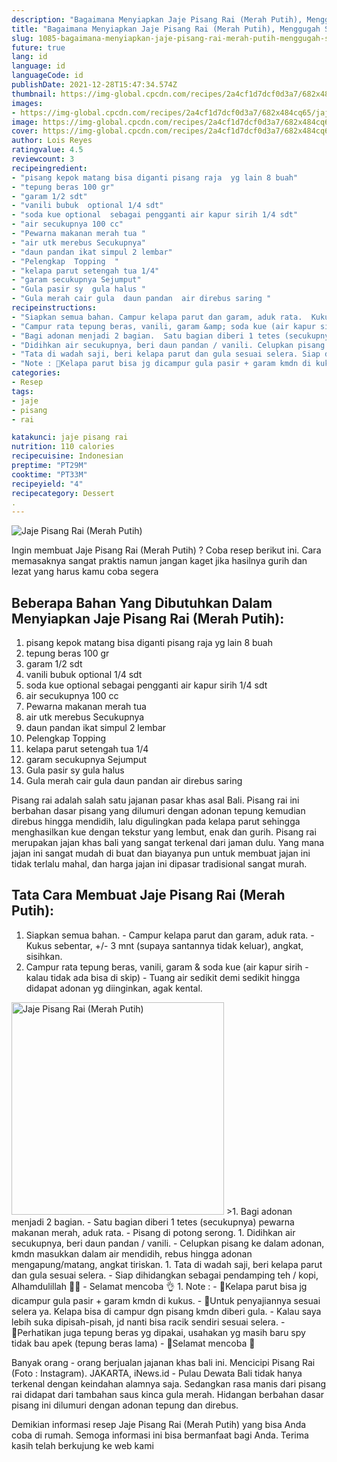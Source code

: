 ```yaml
---
description: "Bagaimana Menyiapkan Jaje Pisang Rai (Merah Putih), Menggugah Selera"
title: "Bagaimana Menyiapkan Jaje Pisang Rai (Merah Putih), Menggugah Selera"
slug: 1085-bagaimana-menyiapkan-jaje-pisang-rai-merah-putih-menggugah-selera
future: true
lang: id
language: id
languageCode: id
publishDate: 2021-12-28T15:47:34.574Z 
thumbnail: https://img-global.cpcdn.com/recipes/2a4cf1d7dcf0d3a7/682x484cq65/jaje-pisang-rai-merah-putih-foto-resep-utama.png
images:
- https://img-global.cpcdn.com/recipes/2a4cf1d7dcf0d3a7/682x484cq65/jaje-pisang-rai-merah-putih-foto-resep-utama.png
image: https://img-global.cpcdn.com/recipes/2a4cf1d7dcf0d3a7/682x484cq65/jaje-pisang-rai-merah-putih-foto-resep-utama.png
cover: https://img-global.cpcdn.com/recipes/2a4cf1d7dcf0d3a7/682x484cq65/jaje-pisang-rai-merah-putih-foto-resep-utama.png
author: Lois Reyes
ratingvalue: 4.5
reviewcount: 3
recipeingredient:
- "pisang kepok matang bisa diganti pisang raja  yg lain 8 buah"
- "tepung beras 100 gr"
- "garam 1/2 sdt"
- "vanili bubuk  optional 1/4 sdt"
- "soda kue optional  sebagai pengganti air kapur sirih 1/4 sdt"
- "air secukupnya 100 cc"
- "Pewarna makanan merah tua "
- "air utk merebus Secukupnya"
- "daun pandan ikat simpul 2 lembar"
- "Pelengkap  Topping  "
- "kelapa parut setengah tua 1/4"
- "garam secukupnya Sejumput"
- "Gula pasir sy  gula halus "
- "Gula merah cair gula  daun pandan  air direbus saring "
recipeinstructions:
- "Siapkan semua bahan. Campur kelapa parut dan garam, aduk rata.  Kukus sebentar, +/- 3 mnt (supaya santannya tidak keluar), angkat, sisihkan."
- "Campur rata tepung beras, vanili, garam &amp; soda kue (air kapur sirih - kalau tidak ada bisa di skip) Tuang air sedikit demi sedikit hingga didapat adonan yg diinginkan, agak kental."
- "Bagi adonan menjadi 2 bagian.  Satu bagian diberi 1 tetes (secukupnya) pewarna makanan merah, aduk rata.  Pisang di potong serong."
- "Didihkan air secukupnya, beri daun pandan / vanili. Celupkan pisang ke dalam adonan, kmdn masukkan dalam air mendidih, rebus hingga adonan mengapung/matang, angkat tiriskan."
- "Tata di wadah saji, beri kelapa parut dan gula sesuai selera. Siap dihidangkan sebagai pendamping teh / kopi, Alhamdulillah 🙏😋 Selamat mencoba 👌"
- "Note : 🔼Kelapa parut bisa jg dicampur gula pasir + garam kmdn di kukus. 🔼Untuk penyajiannya sesuai selera ya. Kelapa bisa di campur dgn pisang kmdn diberi gula. Kalau saya lebih suka dipisah-pisah, jd nanti bisa racik sendiri sesuai selera. 🔼Perhatikan juga tepung beras yg dipakai, usahakan yg masih baru spy tidak bau apek (tepung beras lama) 🔼Selamat mencoba 🙏"
categories:
- Resep
tags:
- jaje
- pisang
- rai

katakunci: jaje pisang rai 
nutrition: 110 calories
recipecuisine: Indonesian
preptime: "PT29M"
cooktime: "PT33M"
recipeyield: "4"
recipecategory: Dessert
. 
---
```



![Jaje Pisang Rai (Merah Putih)](https://img-global.cpcdn.com/recipes/2a4cf1d7dcf0d3a7/682x484cq65/jaje-pisang-rai-merah-putih-foto-resep-utama.png)

Ingin membuat Jaje Pisang Rai (Merah Putih) ? Coba resep berikut ini. Cara memasaknya sangat praktis namun jangan kaget jika hasilnya gurih dan lezat yang harus kamu coba segera

<!--inarticleads1-->

## Beberapa Bahan Yang Dibutuhkan Dalam Menyiapkan Jaje Pisang Rai (Merah Putih):

1. pisang kepok matang bisa diganti pisang raja  yg lain 8 buah
1. tepung beras 100 gr
1. garam 1/2 sdt
1. vanili bubuk  optional 1/4 sdt
1. soda kue optional  sebagai pengganti air kapur sirih 1/4 sdt
1. air secukupnya 100 cc
1. Pewarna makanan merah tua 
1. air utk merebus Secukupnya
1. daun pandan ikat simpul 2 lembar
1. Pelengkap  Topping  
1. kelapa parut setengah tua 1/4
1. garam secukupnya Sejumput
1. Gula pasir sy  gula halus 
1. Gula merah cair gula  daun pandan  air direbus saring 

Pisang rai adalah salah satu jajanan pasar khas asal Bali. Pisang rai ini berbahan dasar pisang yang dilumuri dengan adonan tepung kemudian direbus hingga mendidih, lalu digulingkan pada kelapa parut sehingga menghasilkan kue dengan tekstur yang lembut, enak dan gurih. Pisang rai merupakan jajan khas bali yang sangat terkenal dari jaman dulu. Yang mana jajan ini sangat mudah di buat dan biayanya pun untuk membuat jajan ini tidak terlalu mahal, dan harga jajan ini dipasar tradisional sangat murah. 

<!--inarticleads2-->

## Tata Cara Membuat Jaje Pisang Rai (Merah Putih):

1. Siapkan semua bahan. - Campur kelapa parut dan garam, aduk rata.  - Kukus sebentar, +/- 3 mnt (supaya santannya tidak keluar), angkat, sisihkan.
1. Campur rata tepung beras, vanili, garam &amp; soda kue (air kapur sirih - kalau tidak ada bisa di skip) - Tuang air sedikit demi sedikit hingga didapat adonan yg diinginkan, agak kental.
<img class="lazyload" data-src="//assets-global.cpcdn.com/assets/icons/button_play-2c75c40dde080a61004c1f40b05d8f140eaff45d7e9e6481dc71c63d2e7c4909.png" alt="Jaje Pisang Rai (Merah Putih)" width="340" height="340">
>1. Bagi adonan menjadi 2 bagian.  - Satu bagian diberi 1 tetes (secukupnya) pewarna makanan merah, aduk rata.  - Pisang di potong serong.
1. Didihkan air secukupnya, beri daun pandan / vanili. - Celupkan pisang ke dalam adonan, kmdn masukkan dalam air mendidih, rebus hingga adonan mengapung/matang, angkat tiriskan.
1. Tata di wadah saji, beri kelapa parut dan gula sesuai selera. - Siap dihidangkan sebagai pendamping teh / kopi, Alhamdulillah 🙏😋 - Selamat mencoba 👌
1. Note : - 🔼Kelapa parut bisa jg dicampur gula pasir + garam kmdn di kukus. - 🔼Untuk penyajiannya sesuai selera ya. Kelapa bisa di campur dgn pisang kmdn diberi gula. - Kalau saya lebih suka dipisah-pisah, jd nanti bisa racik sendiri sesuai selera. - 🔼Perhatikan juga tepung beras yg dipakai, usahakan yg masih baru spy tidak bau apek (tepung beras lama) - 🔼Selamat mencoba 🙏


Banyak orang - orang berjualan jajanan khas bali ini. Mencicipi Pisang Rai (Foto : Instagram). JAKARTA, iNews.id - Pulau Dewata Bali tidak hanya terkenal dengan keindahan alamnya saja. Sedangkan rasa manis dari pisang rai didapat dari tambahan saus kinca gula merah. Hidangan berbahan dasar pisang ini dilumuri dengan adonan tepung dan direbus. 

Demikian informasi  resep Jaje Pisang Rai (Merah Putih)   yang bisa Anda coba di rumah. Semoga informasi ini bisa bermanfaat bagi Anda. Terima kasih telah berkujung ke web kami
